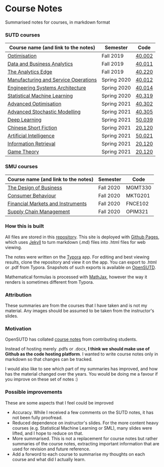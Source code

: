 # Course Notes
Summarised notes for courses, in markdown format



### SUTD courses

| Course name (and link to the notes)                          | Semester    | Code                                                         |
| ------------------------------------------------------------ | ----------- | ------------------------------------------------------------ |
| [Optimisation](./sutd-optimisation/README.md)                | Fall 2019   | [40.002](https://esd.sutd.edu.sg/courses/40002-optimisation/) |
| [Data and Business Analytics](./sutd-data-and-business-analytics/README.md) | Fall 2019   | [40.011](https://esd.sutd.edu.sg/courses/40011-data-business-analytics/) |
| [The Analytics Edge](./sutd-the-analytics-edge/README.md)    | Fall 2019   | [40.220](https://esd.sutd.edu.sg/courses/40220-the-analytics-edge/) |
| [Manufacturing and Service Operations](./sutd-manufacturing-and-service-operations/README.md) | Spring 2020 | [40.012](https://esd.sutd.edu.sg/courses/40012-manufacturing-and-service-operations/) |
| [Engineering Systems Architecture](./sutd-engineering-systems-architecture/README.md) | Spring 2020 | [40.014](https://esd.sutd.edu.sg/courses/40014-engineering-systems-architecture/) |
| [Statistical Machine Learning](./sutd-statistical-machine-learning/README.md) | Spring 2020 | [40.319](https://esd.sutd.edu.sg/courses/40319-statistical-and-machine-learning/) |
| [Advanced Optimisation](./sutd-advanced-optimisation/README.md) | Spring 2021 | [40.302](https://esd.sutd.edu.sg/courses/40302-advanced-topics-in-optimisation/) |
| [Advanced Stochastic Modelling](./sutd-advanced-stochastic-modelling/README.md) | Spring 2021 | [40.305](https://esd.sutd.edu.sg/courses/40305-advanced-topics-in-stochastic-modeling/) |
| [Deep Learning](./sutd-deep-learning/README.md)              | Spring 2021 | [50.039](https://istd.sutd.edu.sg/undergraduate/courses/50-039-theory-and-practice-of-deep-learning) |
| [Chinese Short Fiction](./sutd-chinese-short-fiction/README.md) | Spring 2021 | [20.120](https://hass.sutd.edu.sg/education/undergraduate-subjects/elective/02-120-history-traditional-chinese-short-fiction) |
| [Artificial Intelligence](./sutd-artificial-intelligence/README.md) | Spring 2021 | [50.021](https://istd.sutd.edu.sg/undergraduate/courses/50021-artificial-intelligence) |
| [Information Retrieval](./sutd-information-retrieval/README.md) | Spring 2021 | [20.120](https://istd.sutd.edu.sg/undergraduate/courses/50045-information-retrieval) |
| [Game Theory](./sutd-game-theory/README.md) | Spring 2021 | [20.120](https://hass.sutd.edu.sg/education/undergraduate-subjects/elective/02-120-history-traditional-chinese-short-fiction) |



### SMU courses

| Course name (and link to the notes)                          | Semester  | Code    |
| ------------------------------------------------------------ | --------- | ------- |
| [The Design of Business](./smu-the-design-of-business/README.md) | Fall 2020 | MGMT330 |
| [Consumer Behaviour](./smu-consumer-behaviour/README.md)     | Fall 2020 | MKTG201 |
| [Financial Markets and Instruments](./smu-financial-markets-and-instruments/README.md) | Fall 2020 | FNCE102 |
| [Supply Chain Management](./smu-supply-chain-management/README.md) | Fall 2020 | OPIM321 |



### How this is built

All files are stored in this [repository](https://github.com/tonghuikang/notes). This site is deployed with [Github Pages](https://pages.github.com/), which uses [Jekyll](https://jekyllrb.com/) to turn markdown (.md) files into .html files for web viewing. 

The notes were written on the [Typora](https://typora.io/) app. For editing and best viewing results, clone the repository and view it on the app. You can export to .html or .pdf from Typora. Snapshots of such exports is available on [OpenSUTD](https://opensutd.org/course-notes/).

Mathematical formulas is processed with [MathJax](https://tonghuikang.github.io/mathjax-experiment/), however the way it renders is sometimes different from Typora.



### Attribution

These summaries are from the courses that I have taken and is not my material. Any images should be assumed to be taken from the instructor's slides.



### Motivation

OpenSUTD has collated [course notes](https://github.com/OpenSUTD/course-notes) from contributing students.

Instead of hosting merely .pdfs or .docx, **I think we should make use of Github as the code hosting platform**. I wanted to write course notes only in markdown so that changes can be tracked.

I would also like to see which part of my summaries has improved, and how has the material changed over the years. You would be doing me a favour if you improve on these set of notes :)



### Possible improvements

These are some aspects that I feel could be improved

- Accuracy. While I received a few comments on the SUTD notes, it has not been fully proofread.
- Reduced dependence on instructor's slides. For the more content heavy courses (e.g. Statistical Machine Learning or SML), many slides were lifted, and I hope to reduce on that.
- More summarised. This is not a replacement for course notes but rather summaries of the course notes, extracting important information that are used for revision and future reference.
- Add a forword to each course to summarise my thoughts on each course and what did I actually learn.

